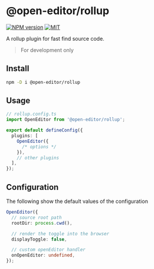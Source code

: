 # @open-editor/rollup

[![NPM version](https://img.shields.io/npm/v/@open-editor/rollup?color=)](https://www.npmjs.com/package/@open-editor/rollup)
[![MIT](https://img.shields.io/github/license/zjxxxxxxxxx/open-editor)](https://opensource.org/licenses/MIT)

A rollup plugin for fast find source code.

> For development only

## Install

```bash
npm -D i @open-editor/rollup
```

## Usage

```ts
// rollup.config.ts
import OpenEditor from '@open-editor/rollup';

export default defineConfig({
  plugins: [
    OpenEditor({
      /* options */
    }),
    // other plugins
  ],
});
```

## Configuration

The following show the default values of the configuration

```ts
OpenEditor({
  // source root path
  rootDir: process.cwd(),

  // render the toggle into the browser
  displayToggle: false,

  // custom openEditor handler
  onOpenEditor: undefined,
});
```
